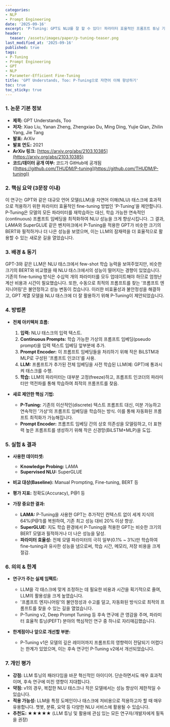 ```yaml
---
categories:
- NLP
- Prompt Engineering
date: '2025-09-16'
excerpt: 'P-Tuning: GPT도 NLU를 잘 할 수 있다! 파라미터 효율적인 프롬프트 튜닝 기법'
header:
  teaser: /assets/images/paper/p-tuning-teaser.png
last_modified_at: '2025-09-16'
published: true
tags:
- P-Tuning
- Prompt Engineering
- GPT
- NLP
- Parameter-Efficient Fine-Tuning
title: 'GPT Understands, Too: P-Tuning으로 자연어 이해 향상하기'
toc: true
toc_sticky: true
---
```


### 1. 논문 기본 정보

-   **제목:** GPT Understands, Too
-   **저자:** Xiao Liu, Yanan Zheng, Zhengxiao Du, Ming Ding, Yujie Qian, Zhilin Yang, Jie Tang
-   **발표:** ArXiv
-   **발표 연도:** 2021
-   **ArXiv 링크:** [https://arxiv.org/abs/2103.10385](https://arxiv.org/abs/2103.10385)
-   **코드/데이터 공개 여부:** 코드가 GitHub에 공개됨 ([https://github.com/THUDM/P-tuning](https://github.com/THUDM/P-tuning))

### 2. 핵심 요약 (3문장 이내)

이 연구는 GPT와 같은 대규모 언어 모델(LLM)을 자연어 이해(NLU) 태스크에 효과적으로 적용하기 위한 파라미터 효율적인 fine-tuning 방법인 'P-Tuning'을 제안합니다. P-Tuning은 모델의 모든 파라미터를 재학습하는 대신, 학습 가능한 연속적인(continuous) 프롬프트 임베딩을 최적화하여 NLU 성능을 크게 향상시킵니다. 그 결과, LAMA와 SuperGLUE 같은 벤치마크에서 P-Tuning을 적용한 GPT가 비슷한 크기의 BERT와 필적하거나 더 나은 성능을 보였으며, 이는 LLM의 잠재력을 더 효율적으로 활용할 수 있는 새로운 길을 열었습니다.

### 3. 배경 & 동기

GPT-3와 같은 LLM은 NLU 태스크에서 few-shot 학습 능력을 보여주었지만, 비슷한 크기의 BERT와 비교했을 때 NLU 태스크에서의 성능이 떨어지는 경향이 있었습니다. 기존의 fine-tuning 방식은 수십억 개의 파라미터를 모두 업데이트해야 하므로 엄청난 계산 비용과 시간이 필요했습니다. 또한, 수동으로 최적의 프롬프트를 찾는 '프롬프트 엔지니어링'은 불안정하고 성능 변동이 컸습니다. 이러한 비효율성과 불안정성을 해결하고, GPT 계열 모델을 NLU 태스크에 더 잘 활용하기 위해 P-Tuning이 제안되었습니다.

### 4. 방법론

-   **전체 아키텍처 흐름:**
    1.  **입력:** NLU 태스크의 입력 텍스트.
    2.  **Continuous Prompts:** 학습 가능한 가상의 프롬프트 임베딩(pseudo prompt)을 입력 텍스트 임베딩 앞부분에 추가.
    3.  **Prompt Encoder:** 이 프롬프트 임베딩들을 처리하기 위해 작은 BiLSTM과 MLP로 구성된 '프롬프트 인코더'를 사용.
    4.  **LLM:** 프롬프트가 추가된 전체 임베딩을 사전 학습된 LLM(예: GPT)에 통과시켜 태스크를 수행.
    5.  **학습:** LLM의 파라미터는 대부분 고정(freeze)하고, 프롬프트 인코더의 파라미터만 역전파를 통해 학습하여 최적의 프롬프트를 찾음.

-   **새로 제안한 핵심 기법:**
    *   **P-Tuning:** 기존의 이산적인(discrete) 텍스트 프롬프트 대신, 미분 가능하고 연속적인 '가상'의 프롬프트 임베딩을 학습하는 방식. 이를 통해 자동화된 프롬프트 최적화가 가능해집니다.
    *   **Prompt Encoder:** 프롬프트 임베딩 간의 상호 의존성을 모델링하고, 더 표현력 높은 프롬프트를 생성하기 위해 작은 신경망(BiLSTM+MLP)을 도입.

### 5. 실험 & 결과

-   **사용한 데이터셋:**
    *   **Knowledge Probing:** LAMA
    *   **Supervised NLU:** SuperGLUE
-   **비교 대상(Baseline):** Manual Prompting, Fine-tuning, BERT 등
-   **평가 지표:** 정확도(Accuracy), P@1 등

-   **가장 중요한 결과:**
    *   **LAMA:** P-Tuning을 사용한 GPT는 추가적인 컨텍스트 없이 세계 지식의 64%(P@1)를 복원하여, 기존 최고 성능 대비 20% 이상 향상.
    *   **SuperGLUE:** 지도 학습 환경에서 P-Tuning을 적용한 GPT는 비슷한 크기의 BERT 모델과 필적하거나 더 나은 성능을 달성.
    *   **파라미터 효율성:** 전체 모델 파라미터의 극히 일부(0.1% ~ 3%)만 학습하여 fine-tuning과 유사한 성능을 냄으로써, 학습 시간, 메모리, 저장 비용을 크게 절감.

### 6. 의의 & 한계

-   **연구가 주는 실제 임팩트:**
    *   LLM을 각 태스크에 맞게 조정하는 데 필요한 비용과 시간을 획기적으로 줄여, LLM의 활용성을 크게 높였습니다.
    *   '프롬프트 엔지니어링'의 불안정성과 수고를 덜고, 자동화된 방식으로 최적의 프롬프트를 찾을 수 있는 길을 열었습니다.
    *   P-Tuning v2, Deep Prompt Tuning 등 후속 연구에 큰 영감을 주며, 파라미터 효율적 튜닝(PEFT) 분야의 핵심적인 연구 중 하나로 자리매김했습니다.

-   **한계점이나 앞으로 개선할 부분:**
    *   P-Tuning v1은 모델의 깊은 레이어까지 프롬프트의 영향력이 전달되기 어렵다는 한계가 있었으며, 이는 후속 연구인 P-Tuning v2에서 개선되었습니다.

### 7. 개인 평가

-   **강점:** LLM 튜닝의 패러다임을 바꾼 혁신적인 아이디어. 단순하면서도 매우 효과적이며, 후속 연구에 미친 영향이 지대합니다.
-   **약점:** v1의 경우, 복잡한 NLU 태스크나 작은 모델에서는 성능 향상이 제한적일 수 있습니다.
-   **적용 가능성:** LLM을 특정 도메인이나 태스크에 저비용으로 적용하고자 할 때 매우 유용합니다. 챗봇, 분류, 요약 등 다양한 NLU 서비스에 활용될 수 있습니다.
-   **추천도:** ★★★★★ (LLM 튜닝 및 활용에 관심 있는 모든 연구자/개발자에게 필독을 권장)